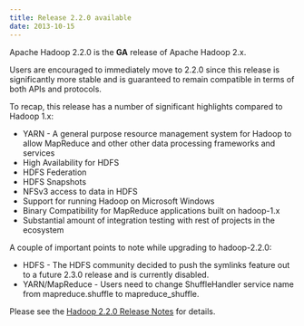 ```yaml
---
title: Release 2.2.0 available
date: 2013-10-15
---
```


Apache Hadoop 2.2.0 is the **GA** release of Apache Hadoop 2.x.

Users are encouraged to immediately move to 2.2.0 since this release is
significantly more stable and is guaranteed to remain compatible in
terms of both APIs and protocols.

To recap, this release has a number of significant highlights compared
to Hadoop 1.x:

-   YARN - A general purpose resource management system for Hadoop to
allow MapReduce and other other data processing frameworks and
services
-   High Availability for HDFS
-   HDFS Federation
-   HDFS Snapshots
-   NFSv3 access to data in HDFS
-   Support for running Hadoop on Microsoft Windows
-   Binary Compatibility for MapReduce applications built on hadoop-1.x
-   Substantial amount of integration testing with rest of projects in
the ecosystem

A couple of important points to note while upgrading to hadoop-2.2.0:

-   HDFS - The HDFS community decided to push the symlinks feature out
to a future 2.3.0 release and is currently disabled.
-   YARN/MapReduce - Users need to change ShuffleHandler service name
from mapreduce.shuffle to mapreduce\_shuffle.

Please see the [Hadoop 2.2.0 Release
Notes](http://hadoop.apache.org/docs/r2.2.0/hadoop-project-dist/hadoop-common/releasenotes.html)
for details.


